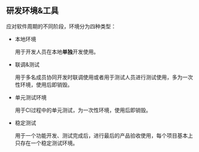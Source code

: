 ## 研发环境&工具

应对软件周期的不同阶段，环境分为四种类型：

* 本地环境

  用于开发人员在本地**单独**开发使用。

* 联调&测试

  用于多名成员协同开发时联调使用或者用于测试人员进行测试使用，多为一次性环境，使用后即销毁。

* 单元测试环境

  用于CI过程中的单元测试，为一次性环境，使用后即销毁。


* 稳定测试

  用于一个功能开发、测试完成后，进行最后的产品验收使用，每个项目基本上只存在一个稳定测试环境。

  ​